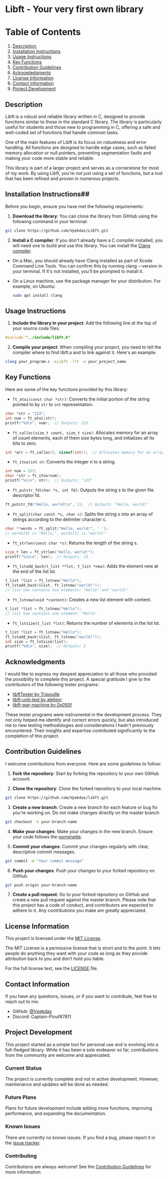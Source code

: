 # Libft - Your very first own library

# Table of Contents
1. [Description](#description)
2. [Installation Instructions](#installation-instructions)
3. [Usage Instructions](#usage-instructions)
4. [Key Functions](#key-functions)
5. [Contribution Guidelines](#contribution-guidelines)
6. [Acknowledgments](#acknowledgments)
7. [License Information](#license-information)
8. [Contact Information](#contact-information)
9. [Project Development](#project-development)

## Description

Libft is a robust and reliable library written in C, designed to provide functions similar to those in the standard C library. The library is particularly useful for students and those new to programming in C, offering a safe and well-coded set of functions that handle common tasks.

One of the main features of Libft is its focus on robustness and error handling. All functions are designed to handle edge cases, such as failed memory allocation or null pointers, preventing segmentation faults and making your code more stable and reliable.

This library is part of a larger project and serves as a cornerstone for most of my work. By using Libft, you're not just using a set of functions, but a tool that has been refined and proven in numerous projects.

## Installation Instructions##

Before you begin, ensure you have met the following requirements:

1. **Download the library**: You can clone the library from GitHub using the following command in your terminal:
```bash
git clone https://github.com/Vpekdas/Libft.git
```

2. **Install a C compiler**: If you don't already have a C compiler installed, you will need one to build and use this library. You can install the [Clang compiler](https://clang.llvm.org).
   
- On a Mac, you should already have Clang installed as part of Xcode Command Line Tools. You can confirm this by running clang --version in your terminal. If it's not installed, you'll be prompted to install it.

- On a Linux machine, use the package manager for your distribution. For example, on Ubuntu:
  ```bash
  sudo apt install clang
  ```

## Usage Instructions

1. **Include the library in your project**: Add the following line at the top of your source code files:
```c
#include "../include/libft.h"
```

2. **Compile your project**: When compiling your project, you need to tell the compiler where to find libft.a and to link against it. Here's an example:
```bash
clang your_program.c -LLibft -lft -o your_project_name
```

## Key Functions
Here are some of the key functions provided by this library:

- `ft_atoi(const char *str)`: Converts the initial portion of the string pointed to by `str` to `int` representation.
```c
char *str = "123";
int num = ft_atoi(str);
printf("%d\n", num);  // Outputs: 123
```

- `ft_calloc(size_t count, size_t size)`: Allocates memory for an array of count elements, each of them size bytes long, and initializes all its bits to zero.
```c
int *arr = ft_calloc(5, sizeof(int));  // Allocates memory for an array of 5 integers
```

- `ft_itoa(int n)`: Converts the integer n to a string.
```c
int num = 123;
char *str = ft_itoa(num);
printf("%s\n", str);  // Outputs: "123"
```

- `ft_putstr_fd(char *s, int fd)`: Outputs the string s to the given file descriptor fd.
```c
ft_putstr_fd("Hello, world!\n", 1);  // Outputs: "Hello, world!"
```

- `ft_split(char const *s, char c)`: Splits the string s into an array of strings according to the delimiter character c.
```c
char **words = ft_split("Hello, world!", ' ');
// words[0] is "Hello,", words[1] is "world!"
```

- `ft_strlen(const char *s)`: Returns the length of the string s.
```c
size_t len = ft_strlen("Hello, world!");
printf("%zu\n", len);  // Outputs: 13
```

- `ft_lstadd_back(t_list **lst, t_list *new)`: Adds the element new at the end of the list lst.
```c
t_list *list = ft_lstnew("Hello");
ft_lstadd_back(&list, ft_lstnew("world!"));
// list now contains two elements: "Hello" and "world!"
```

- `ft_lstnew(void *content)`: Creates a new list element with content.
```c
t_list *list = ft_lstnew("Hello");
// list now contains one element: "Hello"
```

- `ft_lstsize(t_list *lst)`: Returns the number of elements in the list lst.
```c
t_list *list = ft_lstnew("Hello");
ft_lstadd_back(&list, ft_lstnew("world!"));
int size = ft_lstsize(list);
printf("%d\n", size);  // Outputs: 2
```

## Acknowledgments

I would like to express my deepest appreciation to all those who provided the possibility to complete this project. A special gratitude I give to the contributors of the following tester programs:

* [libftTester by Tripouille](https://github.com/Tripouille/libftTester)
* [libft-unit-test by alelievr](https://github.com/alelievr/libft-unit-test)
* [libft-war-machine by 0x050f](https://github.com/0x050f/libft-war-machine)

These tester programs were instrumental in the development process. They not only helped me identify and correct errors quickly, but also introduced me to new testing methodologies and considerations I hadn't previously encountered. Their insights and expertise contributed significantly to the completion of this project.

## Contribution Guidelines

I welcome contributions from everyone. Here are some guidelines to follow:

1. **Fork the repository**: Start by forking the repository to your own GitHub account.

2. **Clone the repository**: Clone the forked repository to your local machine.
```bash
git clone https://github.com/Vpekdas/libft.git
```

3. **Create a new branch**: Create a new branch for each feature or bug fix you're working on. Do not make changes directly on the master branch
```bash
git checkout -b your-branch-name
```

4. **Make your changes**: Make your changes in the new branch. Ensure your code follows the [norminette](https://github.com/42School/norminette).

5. **Commit your changes**: Commit your changes regularly with clear, descriptive commit messages.
```bash
git commit -m "Your commit message"
```

6. **Push your changes**: Push your changes to your forked repository on GitHub.
```bash
git push origin your-branch-name
```

7. **Create a pull request**: Go to your forked repository on GitHub and create a new pull request against the master branch.
Please note that this project has a code of conduct, and contributors are expected to adhere to it. Any contributions you make are greatly appreciated.

## License Information

This project is licensed under the [MIT License](LICENSE).

The MIT License is a permissive license that is short and to the point. It lets people do anything they want with your code as long as they provide attribution back to you and don’t hold you liable.

For the full license text, see the [LICENSE](LICENSE) file.

## Contact Information

If you have any questions, issues, or if you want to contribute, feel free to reach out to me:

- GitHub: [@Vpekdas](https://github.com/Vpekdas)
- Discord: Captain-Plouf#7811

## Project Development

This project started as a simple tool for personal use and is evolving into a full-fledged library. While it has been a solo endeavor so far, contributions from the community are welcome and appreciated.

### Current Status

The project is currently complete and not in active development. However, maintenance and updates will be done as needed.

### Future Plans

Plans for future development include adding more functions, improving performance, and expanding the documentation.

### Known Issues

There are currently no known issues. If you find a bug, please report it in the [issue tracker](https://github.com/Vpekdas/libft/issues).

### Contributing

Contributions are always welcome! See the [Contribution Guidelines](#contribution-guidelines) for more information.


